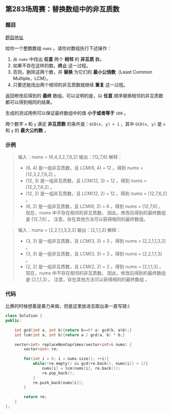 ## 第283场周赛：替换数组中的非互质数

### 题目

[题目地址](https://leetcode-cn.com/contest/weekly-contest-283/problems/replace-non-coprime-numbers-in-array/)

给你一个整数数组 `nums` 。请你对数组执行下述操作：

1. 从 `nums` 中找出 **任意** 两个 **相邻** 的 **非互质** 数。
2. 如果不存在这样的数，**终止** 这一过程。
3. 否则，删除这两个数，并 **替换** 为它们的 **最小公倍数**（Least Common Multiple，LCM）。
4. 只要还能找出两个相邻的非互质数就继续 **重复** 这一过程。

返回修改后得到的 **最终** 数组。可以证明的是，以 **任意** 顺序替换相邻的非互质数都可以得到相同的结果。

生成的测试用例可以保证最终数组中的值 **小于或者等于** `108` 。

两个数字 `x` 和 `y` 满足 **非互质数** 的条件是：`GCD(x, y) > 1` ，其中 `GCD(x, y)` 是 `x` 和 `y` 的 **最大公约数** 。

### 示例

>输入：nums = [6,4,3,2,7,6,2]
>输出：[12,7,6]
>解释：
>- (6, 4) 是一组非互质数，且 LCM(6, 4) = 12 。得到 nums = [12,3,2,7,6,2] 。
>- (12, 3) 是一组非互质数，且 LCM(12, 3) = 12 。得到 nums = [12,2,7,6,2] 。
>- (12, 2) 是一组非互质数，且 LCM(12, 2) = 12 。得到 nums = [12,7,6,2] 。
>- (6, 2) 是一组非互质数，且 LCM(6, 2) = 6 。得到 nums = [12,7,6] 。
>现在，nums 中不存在相邻的非互质数。
>因此，修改后得到的最终数组是 [12,7,6] 。
>注意，存在其他方法可以获得相同的最终数组。

>输入：nums = [2,2,1,1,3,3,3]
>输出：[2,1,1,3]
>解释：
>
>- (3, 3) 是一组非互质数，且 LCM(3, 3) = 3 。得到 nums = [2,2,1,1,3,3] 。
>- (3, 3) 是一组非互质数，且 LCM(3, 3) = 3 。得到 nums = [2,2,1,1,3] 。
>- (2, 2) 是一组非互质数，且 LCM(2, 2) = 2 。得到 nums = [2,1,1,3] 。
>现在，nums 中不存在相邻的非互质数。 
>因此，修改后得到的最终数组是 [2,1,1,3] 。 
>注意，存在其他方法可以获得相同的最终数组 。

### 代码

比赛的时候想着是暴力来做，但是这里放进去取出来一直写错:(

```c++
class Solution {
public:
    
    int gcd(int a, int b){return b==0? a: gcd(b, a%b);}
    int lcm(int a, int b){return a / gcd(a, b) * b;}
    
    vector<int> replaceNonCoprimes(vector<int>& nums) {
        vector<int> re;
        
        for(int i = 0; i < nums.size(); ++i){
            while(!re.empty() && gcd(re.back(), nums[i]) > 1){
                nums[i] = lcm(nums[i], re.back());
                re.pop_back();
            }
            re.push_back(nums[i]);
        }
        
        return re;
    }
};
```